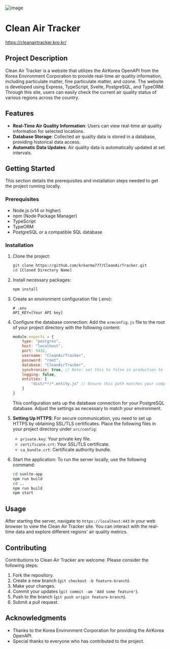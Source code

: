 ![image](https://github.com/krkarma777/CleanAirTracker/assets/149022496/78bfd09c-58ad-4d98-913e-2c73fce3786f)


# Clean Air Tracker

https://cleanairtracker.kro.kr/

## Project Description

Clean Air Tracker is a website that utilizes the AirKorea OpenAPI from the Korea Environment Corporation to provide real-time air quality information, including particulate matter, fine particulate matter, and ozone. The website is developed using Express, TypeScript, Svelte, PostgreSQL, and TypeORM. Through this site, users can easily check the current air quality status of various regions across the country.

## Features
- **Real-Time Air Quality Information**: Users can view real-time air quality information for selected locations.
- **Database Storage**: Collected air quality data is stored in a database, providing historical data access.
- **Automatic Data Updates**: Air quality data is automatically updated at set intervals.

## Getting Started
This section details the prerequisites and installation steps needed to get the project running locally.

### Prerequisites
- Node.js (v14 or higher)
- npm (Node Package Manager)
- TypeScript
- TypeORM
- PostgreSQL or a compatible SQL database

### Installation
1. Clone the project:
   ```bash
   git clone https://github.com/krkarma777/CleanAirTracker.git
   cd [Cloned Directory Name]
   ```
2. Install necessary packages:
    ```bash
    npm install
    ```
3. Create an environment configuration file (.env):
     ```
     # .env
    API_KEY=[Your API key]
    ```
4. Configure the database connection:
   Add the `ormconfig.js` file to the root of your project directory with the following content:
   ```javascript
   module.exports = {
       type: "postgres",
       host: "localhost",
       port: 5432,
       username: "CleanAirTracker",
       password: "root",
       database: "CleanAirTracker",
       synchronize: true, // Note: set this to false in production to avoid unintended data loss
       logging: false,
       entities: [
           "dist/**/*.entity.js" // Ensure this path matches your compiled files
       ]
   }
   ```
   This configuration sets up the database connection for your PostgreSQL database. Adjust the settings as necessary to match your environment.

5. **Setting Up HTTPS**:
   For secure communication, you need to set up HTTPS by obtaining SSL/TLS certificates. Place the following files in your project directory under `src/config`:
   - `private.key`: Your private key file.
   - `certificate.crt`: Your SSL/TLS certificate.
   - `ca_bundle.crt`: Certificate authority bundle.

6. Start the application:
   To run the server locally, use the following command:
   ```bash
   cd svelte-app
   npm run build
   cd ..
   npm run build
   npm start
   ```

## Usage
After starting the server, navigate to `https://localhost:443` in your web browser to view the Clean Air Tracker site. You can interact with the real-time data and explore different regions' air quality metrics.

## Contributing
Contributions to Clean Air Tracker are welcome. Please consider the following steps:
1. Fork the repository.
2. Create a new branch (`git checkout -b feature-branch`).
3. Make your changes.
4. Commit your updates (`git commit -am 'Add some feature'`).
5. Push to the branch (`git push origin feature-branch`).
6. Submit a pull request.

## Acknowledgments
- Thanks to the Korea Environment Corporation for providing the AirKorea OpenAPI.
- Special thanks to everyone who has contributed to the project.
